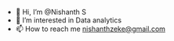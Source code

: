 - 👋 Hi, I’m @Nishanth S
- 👀 I’m interested in Data analytics
- 📫 How to reach me nishanthzeke@gmail.com

<!---
NishanthZeke/NishanthZeke is a ✨ special ✨ repository because its `README.md` (this file) appears on your GitHub profile.
You can click the Preview link to take a look at your changes.
--->
